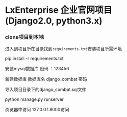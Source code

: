 # LxEnterprise 企业官网项目(Django2.0, python3.x)

### clone项目到本地

进入到项目所在目录找到` requirements.txt `安装项目所需环境

pip install -r requirements.txt

安装mysql数据库 密码 ：123456

新建数据库  数据库名  django_combat 密码

导入项目目录下的django_combat.sql文件

python manage.py runserver 

浏览器中访问 127.0.0.1:8000访问
   

